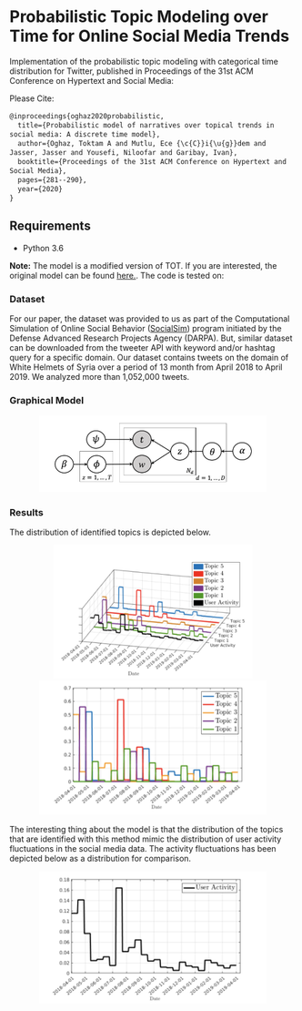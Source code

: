 # Probabilistic Topic Modeling over Time for Online Social Media Trends

Implementation of the probabilistic topic modeling with categorical time distribution for Twitter, published in Proceedings of the 31st ACM Conference on Hypertext and Social Media:

Please Cite:
```
@inproceedings{oghaz2020probabilistic,
  title={Probabilistic model of narratives over topical trends in social media: A discrete time model},
  author={Oghaz, Toktam A and Mutlu, Ece {\c{C}}i{\u{g}}dem and Jasser, Jasser and Yousefi, Niloofar and Garibay, Ivan},
  booktitle={Proceedings of the 31st ACM Conference on Hypertext and Social Media},
  pages={281--290},
  year={2020}
}
```

## Requirements
- Python 3.6

**Note:** The model is a modified version of TOT. If you are interested, the original model can be found [here.](https://github.com/ahmaurya/topics_over_time). The code is tested on:


### Dataset
For our paper, the dataset was provided to us as part of the Computational Simulation of Online Social Behavior ([SocialSim](https://www.darpa.mil/program/computational-simulation-of-online-social-behavior)) program initiated by the Defense Advanced Research Projects Agency (DARPA). But, similar dataset can be downloaded from the tweeter API with keyword and/or hashtag query for a specific domain. Our dataset contains tweets on the domain of White Helmets of Syria over a period of 13 month from April 2018 to April 2019. We analyzed more than 1,052,000 tweets. 

### Graphical Model
<p align="center">
  <img src="figs/graphical_model.png" width="400">
</p>

### Results
The distribution of identified topics is depicted below. 
<p align="center">
  <img src="figs/topics_3d_plot.png" width="350">  <img src="figs/topics_plot.png" width="400">
</p>

The interesting thing about the model is that the distribution of the topics that are identified with this method mimic the distribution of user activity fluctuations in the social media data. The activity fluctuations has been depicted below as a distribution for comparison. 

<p align="center">
  <img src="figs/user_activity_plot.png" width="400">
</p>



